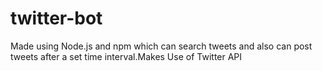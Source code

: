 # twitter-bot
Made using Node.js and npm which can search tweets and also can post tweets after a set time interval.Makes Use of Twitter API
